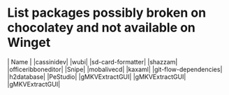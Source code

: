 # List packages possibly broken on chocolatey and not available on Winget

| Name |
|cassinidev|
|wubi|
|sd-card-formatter|
|shazzam|
|officeribboneditor|
|Snipe|
|mobalivecd|
|kaxaml|
|git-flow-dependencies|
|h2database|
|PeStudio|
|gMKVExtractGUI|
|gMKVExtractGUI|
|gMKVExtractGUI|
